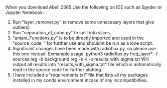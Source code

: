 When you download Abell 2385 Use the following on IDE such as Spyder or Jupyter Notebook:
1. Run "layer_remover.py" to remove some unnecessry layers that give outliers)
2. Run "separation_of_cube.py" to split into slices.
3. "amani_Functions.py" is to be directly imported and used in the "source_code_<studentnumber>" for further use and shouldnt be run as a lone script.
4. Significant changes have been made with radioflux.py, so please use this one instead.
    Exmample usage:
        python3 radioflux.py freq_layer* -f sources.reg -b background.reg -s -i -o results_with_sigma.txt
    Will output all results into "results_with_sigma.txt" file which is automatically read in the source code for further plotting.
5. I have included a "requirements.txt" file that lists all my packages installed in my conda environment incase of any incompatibilties.
